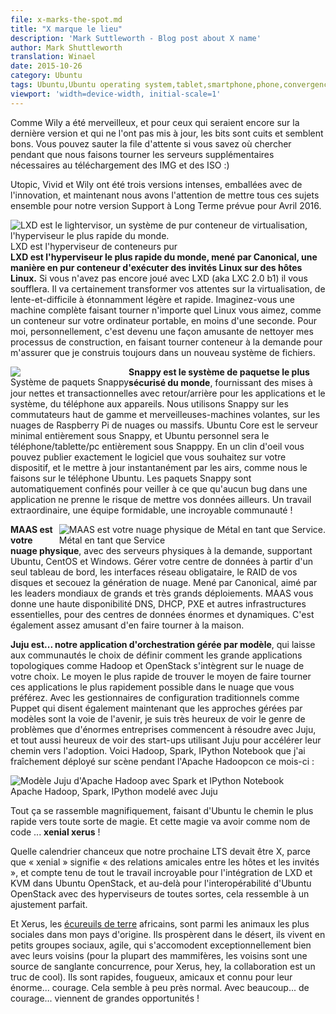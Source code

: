 ```yaml
---
file: x-marks-the-spot.md
title: "X marque le lieu"
description: 'Mark Suttleworth - Blog post about X name'
author: Mark Shuttleworth
translation: Winael
date: 2015-10-26
category: Ubuntu
tags: Ubuntu,Ubuntu operating system,tablet,smartphone,phone,convergence,lxc,lxd,Snappy,MaaS,Juju,Xenial Xerus,16.04 LTS
viewport: 'width=device-width, initial-scale=1'
---
```


<meta http-equiv='Content-Type' content='text/html; charset=utf-8' />

<!-- lang: EN
What a great Wily it’s been, and for those of you who live on the latest release and haven’t already updated, the bits are baked and looking great. You can jump the queue if you know where to look while we spin up the extra servers needed for IMG and ISO downloads :)
-->

Comme Wily a été merveilleux, et pour ceux qui seraient encore sur la dernière version et qui ne l'ont pas mis à jour, les bits sont cuits et semblent bons. Vous pouvez sauter la file d'attente si vous savez où chercher pendant que nous faisons tourner les serveurs supplémentaires nécessaires au téléchargement des IMG et des ISO :)

<!-- lang: EN
Utopic, Vivid and Wily have been three intense releases, packed with innovation, and now we intend to bring all of those threads together for our Long Term Support release due out in April 2016.
-->

Utopic, Vivid et Wily ont été trois versions intenses, emballées avec de l'innovation, et maintenant nous avons l'attention de mettre tous ces sujets ensemble pour notre version Support à Long Terme prévue pour Avril 2016.

<div id="LXD-is-the-pure-container-hypervisor" style="float: right;">
  <!--lang: EN
  <img src="http://assets.ubuntu.com/sites/ubuntu/1533/u/img/homepage/lxd_takeover.png" alt="LXD is the lightervisor, a pure-container virtualisation system, the world's fastest hypervisor." style="max-width:100%;display: block;" />
  LXD is the pure container hypervisor
  -->
  <img src="http://assets.ubuntu.com/sites/ubuntu/1533/u/img/homepage/lxd_takeover.png" alt="LXD est le lightervisor, un système de pur conteneur de virtualisation, l'hyperviseur le plus rapide du monde." style="max-width:100%;display: block;" />
  LXD est l'hyperviseur de conteneurs pur
</div>

<!-- lang: EN
**LXD is the world’s fastest hypervisor, led by Canonical, a pure-container way to run Linux guests on Linux hosts.** If you haven’t yet played with LXD (a.k.a LXC 2.0-b1) it will blow you away.  It will certainly transform your expectations of virtualisation, from slow-and-hard to amazingly light and fast. Imagine getting a full machine running any Linux you like, as a container on your laptop, in less than a second. For me, personally, it has become a fun way to clean up my build processes, spinning up a container on demand to make sure I always build in a fresh filesystem.
-->

**LXD est l'hyperviseur le plus rapide du monde, mené par Canonical, une manière en pur conteneur d'exécuter des invités Linux sur des hôtes Linux.** Si vous n'avez pas encore joué avec LXD (aka LXC 2.0 b1) il vous soufflera. Il va certainement transformer vos attentes sur la virtualisation, de lente-et-difficile à étonnamment légère et rapide. Imaginez-vous une machine complète faisant tourner n'importe quel Linux vous aimez, comme un conteneur sur votre ordinateur portable, en moins d'une seconde. Pour moi, personnellement, c'est devenu une façon amusante de nettoyer mes processus de construction, en faisant tourner conteneur à la demande pour m'assurer que je construis toujours dans un nouveau système de fichiers.

<div id="snappy-packaging-system" style="float: left;">
<!-- lang: EN
  <img src="https://assets.ubuntu.com/sites/ubuntu/1253/u/img/cloud/tools/snappy/snappy.png" alt"Snappy packages have transactional updates with rollback." style="max-width:100%;display: block;" />
Snappy Packaging System
-->
  <img src="https://assets.ubuntu.com/sites/ubuntu/1253/u/img/cloud/tools/snappy/snappy.png" alt"Les paquets Snappy ont des mise à jour transactionelles avec retour/arrière." style="max-width:100%;display: block;" />
Système de paquets Snappy
</div>

<!-- lang: EN
**Snappy is the world’s most secure packaging system**, delivering crisp and transaction updates with rollback for both applications and the system, from phone to appliance. We’re using snappy on high-end switches and flying wonder-machines, on raspberry pi’s and massive clouds. Ubuntu Core is the all-snappy minimal server, and Ubuntu Personal will be the all-snappy phone / tablet / pc. With a snap you get to publish exactly the software you want to your device, and update it instantly over the air, just like we do the Ubuntu Phone. Snappy packages are automatically confined to ensure that a bug in one app doesn’t put your data elsewhere at risk. Amazing work, amazing team, amazing community!
-->

**Snappy est le système de paquetse le plus sécurisé du monde**, fournissant des mises à jour nettes et transactionnelles avec retour/arrière pour les applications et le système, du téléphone aux appareils. Nous utilisons Snappy sur les commutateurs haut de gamme et merveilleuses-machines volantes, sur les nuages de Raspberry Pi de nuages ou massifs. Ubuntu Core est le serveur minimal entièrement sous Snappy, et Ubuntu personnel sera le téléphone/tablette/pc entièrement sous Snapppy. En un clin d'oeil vous pouvez publier exactement le logiciel que vous souhaitez sur votre dispositif, et le mettre à jour instantanément par les airs, comme nous le faisons sur le téléphone Ubuntu. Les paquets Snappy sont automatiquement confinés pour veiller à ce que qu'aucun bug dans une application ne prenne le risque de mettre vos données ailleurs. Un travail extraordinaire, une équipe formidable, une incroyable communauté !

<div id="metal-as-a-service" style="float: right;">
<!-- lang: EN
  <img src="http://maas.ubuntu.com/wp-content/uploads/2013/01/maas-logo.png" alt="MAAS is your physical cloud
Metal as a Service." style="max-width:100%;display: block;" />
Metal as a Service
-->
  <img src="http://maas.ubuntu.com/wp-content/uploads/2013/01/maas-logo.png" alt="MAAS est votre nuage physique de Métal en tant que Service." style="max-width:100%;display: block;" />
Métal en tant que Service
</div>

<!-- lang: EN
**MAAS is your physical cloud**, with bare-metal machines on demand, supporting Ubuntu, CentOS and Windows. Drive your data centre from a single dashboard, bond network interfaces, raid your disks and rock the cloud generation. Led by Canonical, loved by the world leaders of big, and really big, deployments. MAAS gives you high availability DNS, DHCP, PXE and other critical infrastructure, for huge and dynamic data centres. Also pretty fun to run at home.
-->

**MAAS est votre nuage physique**, avec des serveurs physiques à la demande, supportant Ubuntu, CentOS et Windows. Gérer votre centre de données à partir d'un seul tableau de bord, les interfaces réseau obligataire, le RAID de vos disques et secouez la génération de nuage. Mené par Canonical, aimé par les leaders mondiaux de grands et très grands déploiements. MAAS vous donne une haute disponibilité DNS, DHCP, PXE et autres infrastructures essentielles, pour des centres de données énormes et dynamiques. C'est également assez amusant d'en faire tourner à la maison.

<!-- lang: EN
**Juju is… model-driven application orchestration**, that lets communities define how big topological apps like Hadoop and OpenStack map onto the cloud of your choice. The fastest way to find the fastest way to spin those applications into the cloud you prefer. With traditional configuration managers like Puppet now also saying that model-driven approaches are the way to the future, I’m very excited to see the kinds of problems that huge enterprises are starting to solve with Juju, and equally excited to see start-ups using Juju to speed their path to adoption. Here’s the Hadoop, Spark, IPython Notebook coolness I deployed live on stage at Apache Hadoopcon this month:
-->

**Juju est... notre application d'orchestration gérée par modèle**, qui laisse aux communautés le choix de définir comment les grande applications topologiques comme Hadoop et OpenStack s'intègrent sur le nuage de votre choix. Le moyen le plus rapide de trouver le moyen de faire tourner ces applications le plus rapidement possible dans le nuage que vous préférez. Avec les gestionnaires de configuration traditionnels comme Puppet qui disent également maintenant que les approches gérées par modèles sont la voie de l'avenir, je suis très heureux de voir le genre de problèmes que d'énormes entreprises commencent à résoudre avec Juju, et tout aussi heureux de voir des start-ups utilisant Juju pour accélérer leur chemin vers l'adoption. Voici Hadoop, Spark, IPython Notebook que j'ai fraîchement déployé sur scène pendant l'Apache Hadoopcon ce mois-ci :

<div id="apache-hadoop-spark-ipython-modelled-with-juju">
<!-- lang: EN
  <img src="https://www.markshuttleworth.com/wp-content/uploads/2015/10/ff6a/apache-hadoop-spark.png" alt="Juju model of Apache Hadoop with Spark and IPython Notebook" style="max-width:100%;display: block;" />
Apache Hadoop, Spark, IPython modelled with Juju
-->
  <img src="https://www.markshuttleworth.com/wp-content/uploads/2015/10/ff6a/apache-hadoop-spark.png" alt="Modèle Juju d'Apache Hadoop avec Spark et IPython Notebook" style="max-width:100%;display: block;" />
Apache Hadoop, Spark, IPython modelé avec Juju
</div>

<!-- lang: EN
All of these are coming together beautifully, making Ubuntu the fastest path to magic of all sorts. And that magic will go by the codename… **xenial xerus**!
-->

Tout ça se rassemble magnifiquement, faisant d'Ubuntu le chemin le plus rapide vers toute sorte de magie. Et cette magie va avoir comme nom de code ... **xenial xerus** !

<!-- lang: EN
What fortunate timing that our next LTS should be X, because “xenial” means “friendly relations between hosts and guests”, and given all the amazing work going into LXD and KVM for Ubuntu OpenStack, and beyond that the interoperability of Ubuntu OpenStack with hypervisors of all sorts, it seems like a perfect fit.
-->

Quelle calendrier chanceux que notre prochaine LTS devait être X, parce que « xenial » signifie « des relations amicales entre les hôtes et les invités », et compte tenu de tout le travail incroyable pour l'intégration de LXD et KVM dans Ubuntu OpenStack, et au-delà pour l'interopérabilité d'Ubuntu OpenStack avec des hyperviseurs de toutes sortes, cela ressemble à un ajustement parfait.

<!-- lang: EN
And Xerus, the African ground squirrels, are among the most social animals in my home country. They thrive in the desert, they live in small, agile, social groups that get along unusually well with their neighbours (for most mammals, neighbours are a source of bloody competition, for Xerus, hey, collaboration is cool). They are fast, feisty, friendly and known for their enormous… courage. That sounds just about right. With great… courage… comes great opportunity!
-->

Et Xerus, les [écureuils de terre][2] africains, sont parmi les animaux les plus sociales dans mon pays d'origine. Ils prospèrent dans le désert, ils vivent en petits groupes sociaux, agile, qui s'accomodent exceptionnellement bien avec leurs voisins (pour la plupart des mammifères, les voisins sont une source de sanglante concurrence, pour Xerus, hey, la collaboration est un truc de cool). Ils sont rapides, fougueux, amicaux et connu pour leur énorme... courage. Cela semble à peu près normal. Avec beaucoup... de courage... viennent de grandes opportunités !

[1]: http://assets.ubuntu.com/sites/ubuntu/1533/u/img/homepage/lxd_takeover.png
[2]: https://fr.wikipedia.org/wiki/Xerus_inauris
